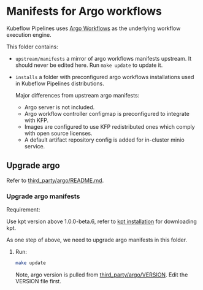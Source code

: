 # Manifests for Argo workflows

Kubeflow Pipelines uses [Argo Workflows](https://argoproj.github.io/argo-workflows/) as the underlying workflow execution engine.

This folder contains:

* `upstream/manifests` a mirror of argo workflows manifests upstream. It should never be edited here. Run `make update` to update it.
* `installs` a folder with preconfigured argo workflows installations used in Kubeflow Pipelines distributions.

  Major differences from upstream argo manifests:

  * Argo server is not included.
  * Argo workflow controller configmap is preconfigured to integrate with KFP.
  * Images are configured to use KFP redistributed ones which comply with open source licenses.
  * A default artifact repository config is added for in-cluster minio service.

## Upgrade argo

Refer to [third_party/argo/README.md](../../../../third_party/argo/README.md).

### Upgrade argo manifests

Requirement:

Use kpt version above 1.0.0-beta.6, refer to [kpt installation](https://kpt.dev/installation/) for downloading kpt.

As one step of above, we need to upgrade argo manifests in this folder.

1. Run:

    ```bash
    make update
    ```

    Note, argo version is pulled from [third_party/argo/VERSION](../../../../third_party/argo/VERSION). Edit the VERSION file first.
